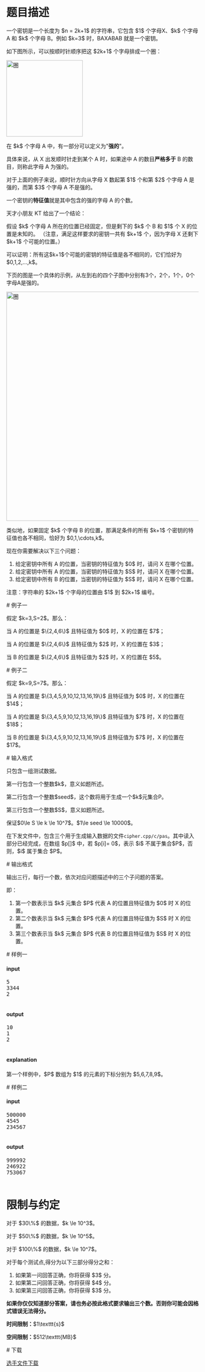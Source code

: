 # 题目描述

<p>一个密钥是一个长度为 $n = 2k+1$ 的字符串，它包含 $1$ 个字母X、$k$ 个字母 A 和 $k$ 个字母 B。例如 $k=3$ 时，BAXABAB 就是一个密钥。</p>
<p>如下图所示，可以按顺时针顺序把这 $2k+1$ 个字母排成一个圈：</p>
<p><img class="img-responsive center-block" src="source/uoj/297/img/aHR0cDovL2ltZy51b2ouYWMvcHJvYmxlbS8yOTcvYS5qcGc=.jpg" style="width:200px;" alt="圈"/></p>
<p>在 $k$ 个字母 A 中，有一部分可以定义为&#34;<strong>强的</strong>&#34;。</p>
<p>具体来说，从 X 出发顺时针走到某个 A 时，如果途中 A 的数目<strong>严格多于</strong> B 的数目，则称此字母 A 为强的。</p>
<p>对于上面的例子来说，顺时针方向从字母 X 数起第 $1$ 个和第 $2$ 个字母 A 是强的，而第 $3$ 个字母 A 不是强的。</p>
<p>一个密钥的<strong>特征值</strong>就是其中包含的强的字母 A 的个数。</p>
<p>天才小朋友 KT 给出了一个结论：</p>
<p>假设 $k$ 个字母 A 所在的位置已经固定，但是剩下的 $k$ 个 B 和 $1$ 个 X 的位置是未知的。
（注意，满足这样要求的密钥一共有 $k+1$ 个，因为字母 X 还剩下 $k+1$ 个可能的位置。）</p>
<p>可以证明：所有这$k+1$个可能的密钥的特征值是各不相同的，它们恰好为$0,1,2,…,k$。</p>
<p>下页的图是一个具体的示例，从左到右的四个子图中分别有3个，2个，1个，0个字母A是强的。</p>
<p><img class="img-responsive center-block" src="source/uoj/297/img/aHR0cDovL2ltZy51b2ouYWMvcHJvYmxlbS8yOTcvYi5qcGc=.jpg" style="width:600px;" alt="圈"/></p>
<p>类似地，如果固定 $k$ 个字母 B 的位置，那满足条件的所有 $k+1$ 个密钥的特征值也各不相同，恰好为 $0,1,\cdots,k$。</p>
<p>现在你需要解决以下三个问题：</p>
<ol><li>给定密钥中所有 A 的位置，当密钥的特征值为 $0$ 时，请问 X 在哪个位置。</li>
<li>给定密钥中所有 A 的位置，当密钥的特征值为 $S$ 时，请问 X 在哪个位置。</li>
<li>给定密钥中所有 B 的位置，当密钥的特征值为 $S$ 时，请问 X 在哪个位置。</li>
</ol><p>注意：字符串的 $2k+1$ 个字母的位置由 $1$ 到 $2k+1$ 编号。</p>
# 例子一


<p>假定 $k=3,S=2$。那么：</p>
<p>当 A 的位置是 $\{2,4,6\}$ 且特征值为 $0$ 时，X 的位置在 $7$；</p>
<p>当 A 的位置是 $\{2,4,6\}$ 且特征值为 $2$ 时，X 的位置在 $3$；</p>
<p>当 B 的位置是 $\{2,4,6\}$ 且特征值为 $2$ 时，X 的位置在 $5$。</p>
# 例子二


<p>假定 $k=9,S=7$。那么：</p>
<p>当 A 的位置是 $\{3,4,5,9,10,12,13,16,19\}$ 且特征值为 $0$ 时，X 的位置在 $14$；</p>
<p>当 A 的位置是 $\{3,4,5,9,10,12,13,16,19\}$ 且特征值为 $7$ 时，X 的位置在 $18$；</p>
<p>当 B 的位置是 $\{3,4,5,9,10,12,13,16,19\}$ 且特征值为 $7$ 时，X 的位置在 $17$。</p>
# 输入格式


<p>只包含一组测试数据。</p>
<p>第一行包含一个整数$k$，意义如题所述。</p>
<p>第二行包含一个整数$seed$，这个数将用于生成一个$k$元集合P。</p>
<p>第三行包含一个整数$S$，意义如题所述。</p>
<p>保证$0\le S \le k \le 10^7$。$1\le seed \le 10000$。</p>
<p>在下发文件中，包含三个用于生成输入数据的文件<code>cipher.cpp/c/pas</code>。其中读入部分已经完成，在数组 $p[]$ 中，若 $p[i]= 0$，表示 $i$ 不属于集合$P$，否则，$i$ 属于集合 $P$。</p>
# 输出格式


<p>输出三行，每行一个数，依次对应问题描述中的三个子问题的答案。</p>
<p>即：</p>
<ol><li>第一个数表示当 $k$ 元集合 $P$ 代表 A 的位置且特征值为 $0$ 时 X 的位置。</li>
<li>第二个数表示当 $k$ 元集合 $P$ 代表 A 的位置且特征值为 $S$ 时 X 的位置。</li>
<li>第三个数表示当 $k$ 元集合 $P$ 代表 B 的位置且特征值为 $S$ 时 X 的位置。</li>
</ol># 样例一


<h4>input</h4>
<pre>5
3344
2

</pre>

<h4>output</h4>
<pre>10
1
2

</pre>

<h4>explanation</h4>
<p>第一个样例中，$P$ 数组为 $1$ 的元素的下标分别为 $5,6,7,8,9$。</p>
# 样例二


<h4>input</h4>
<pre>500000
4545
234567

</pre>

<h4>output</h4>
<pre>999992
246922
753067

</pre>

# 限制与约定


<p>对于 $30\%$ 的数据，$k \le 10^3$。</p>
<p>对于 $50\%$ 的数据，$k \le 10^5$。</p>
<p>对于 $100\%$ 的数据，$k \le 10^7$。</p>
<p>对于每个测试点,得分为以下三部分得分之和：</p>
<ol><li>如果第一问回答正确，你将获得 $3$ 分。</li>
<li>如果第二问回答正确，你将获得 $4$ 分。</li>
<li>如果第三问回答正确，你将获得 $3$ 分。</li>
</ol><p><strong>如果你仅仅知道部分答案，请也务必按此格式要求输出三个数。否则你可能会因格式错误无法得分。</strong></p>
<p><strong>时间限制：</strong>$1\texttt{s}$</p>
<p><strong>空间限制：</strong>$512\texttt{MB}$</p>
# 下载


<p><a href="/download.php?type=problem&amp;id=297">选手文件下载</a></p>
